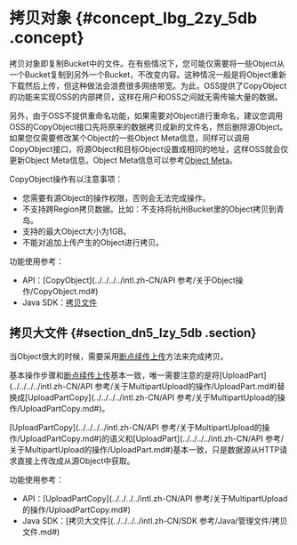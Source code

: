 # 拷贝对象 {#concept_lbg_2zy_5db .concept}

拷贝对象即复制Bucket中的文件。在有些情况下，您可能仅需要将一些Object从一个Bucket复制到另外一个Bucket，不改变内容。这种情况一般是将Object重新下载然后上传，但这种做法会浪费很多网络带宽。为此，OSS提供了CopyObject的功能来实现OSS的内部拷贝，这样在用户和OSS之间就无需传输大量的数据。

另外，由于OSS不提供重命名功能，如果需要对Object进行重命名，建议您调用OSS的CopyObject接口先将原来的数据拷贝成新的文件名，然后删除源Object。如果您仅需要修改某个Object的一些Object Meta信息，同样可以调用CopyObject接口，将源Object和目标Object设置成相同的地址，这样OSS就会仅更新Object Meta信息。Object Meta信息可以参考[Object Meta](intl.zh-CN/开发指南/管理文件/设置文件元信息.md#)。

CopyObject操作有以注意事项：

-   您需要有源Object的操作权限，否则会无法完成操作。
-   不支持跨Region拷贝数据。比如：不支持将杭州Bucket里的Object拷贝到青岛。
-   支持的最大Object大小为1GB。
-   不能对追加上传产生的Object进行拷贝。

功能使用参考：

-   API：[CopyObject](../../../../intl.zh-CN/API 参考/关于Object操作/CopyObject.md#)
-   Java SDK：[拷贝文件](https://www.alibabacloud.com/help/doc-detail/84843.htm)

## 拷贝大文件 {#section_dn5_lzy_5db .section}

当Object很大的时候，需要采用[断点续传上传](intl.zh-CN/开发指南/上传文件/分片上传和断点续传.md#)方法来完成拷贝。

基本操作步骤和[断点续传上传](intl.zh-CN/开发指南/上传文件/分片上传和断点续传.md#)基本一致，唯一需要注意的是将[UploadPart](../../../../intl.zh-CN/API 参考/关于MultipartUpload的操作/UploadPart.md#)替换成[UploadPartCopy](../../../../intl.zh-CN/API 参考/关于MultipartUpload的操作/UploadPartCopy.md#)。

[UploadPartCopy](../../../../intl.zh-CN/API 参考/关于MultipartUpload的操作/UploadPartCopy.md#)的语义和[UploadPart](../../../../intl.zh-CN/API 参考/关于MultipartUpload的操作/UploadPart.md#)基本一致，只是数据源从HTTP请求直接上传改成从源Object中获取。

功能使用参考：

-   API：[UploadPartCopy](../../../../intl.zh-CN/API 参考/关于MultipartUpload的操作/UploadPartCopy.md#)
-   Java SDK：[拷贝大文件](../../../../intl.zh-CN/SDK 参考/Java/管理文件/拷贝文件.md#)

